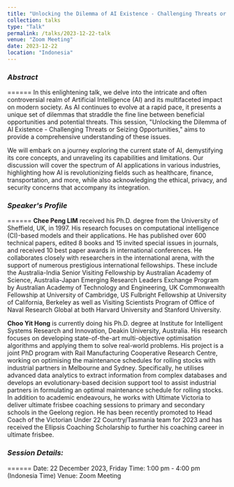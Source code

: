 ```yaml
---
title: "Unlocking the Dilemma of AI Existence - Challenging Threats or Seizing Opportunities"
collection: talks
type: "Talk"
permalink: /talks/2023-12-22-talk
venue: "Zoom Meeting"
date: 2023-12-22
location: "Indonesia"
---
```


### *Abstract*
======
In this enlightening talk, we delve into the intricate and often controversial realm of Artificial Intelligence (AI) and its multifaceted impact on modern society. As AI continues to evolve at a rapid pace, it presents a unique set of dilemmas that straddle the fine line between beneficial opportunities and potential threats. This session, "Unlocking the Dilemma of AI Existence - Challenging Threats or Seizing Opportunities," aims to provide a comprehensive understanding of these issues.

We will embark on a journey exploring the current state of AI, demystifying its core concepts, and unraveling its capabilities and limitations. Our discussion will cover the spectrum of AI applications in various industries, highlighting how AI is revolutionizing fields such as healthcare, finance, transportation, and more, while also acknowledging the ethical, privacy, and security concerns that accompany its integration.

### *Speaker's Profile*
======
**Chee Peng LIM** received his Ph.D. degree from the University of Sheffield, UK, in 1997.  His research focuses on computational intelligence (CI)-based models and their applications.  He has published over 600 technical papers, edited 8 books and 15 invited special issues in journals, and received 10 best paper awards in international conferences.  He collaborates closely with researchers in the international arena, with the support of numerous prestigious international fellowships. These include the Australia-India Senior Visiting Fellowship by Australian Academy of Science, Australia-Japan Emerging Research Leaders Exchange Program by Australian Academy of Technology and Engineering, UK Commonwealth Fellowship at University of Cambridge, US Fulbright Fellowship at University of California, Berkeley as well as Visiting Scientists Program of Office of Naval Research Global at both Harvard University and Stanford University. 

**Choo Yit Hong** is currently doing his Ph.D. degree at Institute for Intelligent Systems Research and Innovation, Deakin University, Australia.  His research focuses on developing state-of-the-art multi-objective optimisation algorithms and applying them to solve real-world problems. His project is a joint PhD program with Rail Manufacturing Cooperative Research Centre, working on optimising the maintenance schedules for rolling stocks with industrial partners in Melbourne and Sydney.  Specifically, he utilises advanced data analytics to extract information from complex databases and develops an evolutionary-based decision support tool to assist industrial partners in formulating an optimal maintenance schedule for rolling stocks. In addition to academic endeavours, he works with Ultimate Victoria to deliver ultimate frisbee coaching sessions to primary and secondary schools in the Geelong region. He has been recently promoted to Head Coach of the Victorian Under 22 Country/Tasmania team for 2023 and has received the Ellipsis Coaching Scholarship to further his coaching career in ultimate frisbee.

### *Session Details:*
======
Date: 22 December 2023, Friday
Time: 1:00 pm - 4:00 pm (Indonesia Time)
Venue: Zoom Meeting